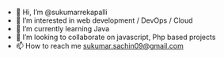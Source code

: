 - 👋 Hi, I’m @sukumarrekapalli
- 👀 I’m interested in web development / DevOps / Cloud 
- 🌱 I’m currently learning Java
- 💞️ I’m looking to collaborate on javascript, Php based projects
- 📫 How to reach me sukumar.sachin09@gmail.com

<!---
sukumarrekapalli/sukumarrekapalli is a ✨ special ✨ repository because its `README.md` (this file) appears on your GitHub profile.
You can click the Preview link to take a look at your changes.
--->
